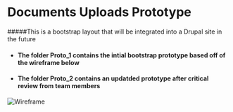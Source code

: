 # Documents Uploads Prototype

#####This is a bootstrap layout that will be integrated into a Drupal site in the future

* #### The folder Proto_1 contains the intial bootstrap prototype based off of the wireframe below  

* #### The folder Proto_2 contains an updatded prototype after critical review from team members  
![Wireframe](https://s-media-cache-ak0.pinimg.com/564x/ed/9f/c2/ed9fc2c3a03a03b6b5402de111935e81.jpg)
